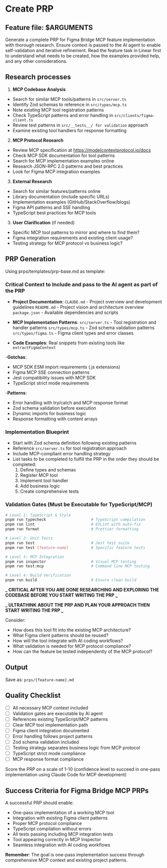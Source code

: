 # Create PRP

## Feature file: $ARGUMENTS

Generate a complete PRP for Figma Bridge MCP feature implementation with thorough research. Ensure context is passed to the AI agent to enable self-validation and iterative refinement. Read the feature task in Linear first to understand what needs to be created, how the examples provided help, and any other considerations.

## Research processes

1. **MCP Codebase Analysis**

- Search for similar MCP tools/patterns in `src/server.ts`
- Identify Zod schemas to reference in `src/types/mcp.ts`
- Note existing MCP tool registration patterns
- Check TypeScript patterns and error handling in `src/clients/figma-client.ts`
- Review test patterns in `src/__tests__/ for validation` approach
- Examine existing tool handlers for response formatting

2. **MCP Protocol Research**

- Review MCP specification at https://modelcontextprotocol.io/docs
- Check MCP SDK documentation for tool patterns
- Search for MCP implementation examples online
- Research JSON-RPC 2.0 patterns and best practices
- Look for Figma MCP integration examples

3. **External Research**

- Search for similar features/patterns online
- Library documentation (include specific URLs)
- Implementation examples (GitHub/StackOverflow/blogs)
- Figma API patterns and SSE handling
- TypeScript best practices for MCP tools

3. **User Clarification** (if needed)

- Specific MCP tool patterns to mirror and where to find them?
- Figma integration requirements and existing client usage?
- Testing strategy for MCP protocol vs business logic?

## PRP Generation

Using prps/templates/prp-base.md as template:

### Critical Context to Include and pass to the AI agent as part of the PRP

- **Project Documentation**:
  `CLAUDE.md` - Project overview and development guidelines
  `README.md` - Project vision and architecture overview
  `package.json` - Available dependencies and scripts

- **MCP Implementation Patterns**:
  `src/server.ts` - Tool registration and handler patterns
  `src/types/mcp.ts` - Zod schema validation patterns
  `src/types/figma.ts` - Figma client types and error classes

- **Code Examples**: Real snippets from existing tools like `extractFigmaContext`

-**Gotchas**:

- MCP SDK ESM import requirements (.js extensions)
- Figma MCP SSE connection patterns
- Jest compatibility issues with MCP SDK
- TypeScript strict mode requirements

-**Patterns**:

- Error handling with try/catch and MCP response format
- Zod schema validation before execution
- Dynamic imports for business logic
- Response formatting with content arrays

### Implementation Blueprint

- Start with Zod schema definition following existing patterns
- Reference `src/server.ts` for tool registration approach
- Include MCP-compliant error handling strategy
- List tasks to be completed to fulfill the PRP in the order they should be completed:
  1.  Define types and schemas
  2.  Register MCP tool
  3.  Implement tool handler
  4.  Add business logic
  5.  Create comprehensive tests

### Validation Gates (Must be Executable for TypeScript/MCP)

```bash
# Level 1: TypeScript & Style
pnpm run typecheck                    # TypeScript compilation
pnpm run lint                         # ESLint with auto-fix
pnpm run format                       # Prettier formatting

# Level 2: Unit Tests
pnpm run test                         # Jest test suite
pnpm run test [feature-name]          # Specific feature tests

# Level 3: MCP Integration
pnpm run inspector                    # Visual MCP testing
pnpm run test:mcp                     # Command line MCP testing

# Level 4: Build Verification
pnpm run build                        # Ensure clean build

```

**_ CRITICAL AFTER YOU ARE DONE RESEARCHING AND EXPLORING THE CODEBASE BEFORE YOU START WRITING THE PRP _**

**_ ULTRATHINK ABOUT THE PRP AND PLAN YOUR APPROACH THEN START WRITING THE PRP _**

Consider:

- How does this tool fit into the existing MCP architecture?
- What Figma client patterns should be reused?
- How will the tool integrate with AI coding workflows?
- What validation is needed for MCP protocol compliance?
- How can the feature be tested independently of the MCP protocol?

## Output

Save as: `prps/{feature-name}.md`

## Quality Checklist

- [ ] All necessary MCP context included
- [ ] Validation gates are executable by AI agent
- [ ] References existing TypeScript/MCP patterns
- [ ] Clear MCP tool implementation path
- [ ] Figma client integration documented
- [ ] Error handling follows project patterns
- [ ] Zod schema validation included
- [ ] Testing strategy separates business logic from MCP protocol
- [ ] TypeScript strict mode compliance
- [ ] MCP response format compliance

Score the PRP on a scale of 1-10 (confidence level to succeed in one-pass implementation using Claude Code for MCP development)

## Success Criteria for Figma Bridge MCP PRPs

A successful PRP should enable:

- One-pass implementation of a working MCP tool
- Integration with existing Figma client patterns
- Proper MCP protocol compliance
- TypeScript compilation without errors
- All tests passing including MCP integration tests
- Tool appearing correctly in MCP Inspector
- Seamless integration with AI coding workflows

**Remember**: The goal is one-pass implementation success through comprehensive MCP context and existing project patterns.
